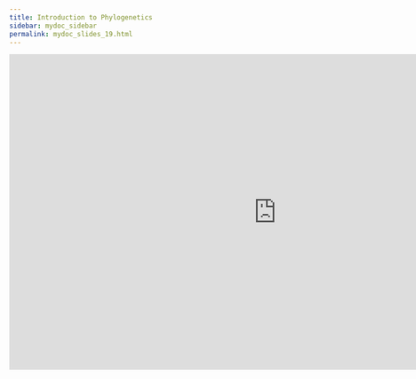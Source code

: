```yaml
---
title: Introduction to Phylogenetics
sidebar: mydoc_sidebar
permalink: mydoc_slides_19.html 
---
```


<iframe src="https://docs.google.com/presentation/d/1SUE6s5C6csyLWosckZTENWeWHattID0bQmF-HfV_l5g/embed?start=false&loop=false&delayms=60000" frameborder="0" width="960" height="569" allowfullscreen="true" mozallowfullscreen="true" webkitallowfullscreen="true"></iframe>
